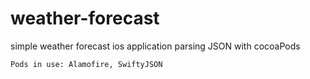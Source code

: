 # weather-forecast
simple weather forecast ios application parsing JSON with cocoaPods

```
Pods in use: Alamofire, SwiftyJSON
```

